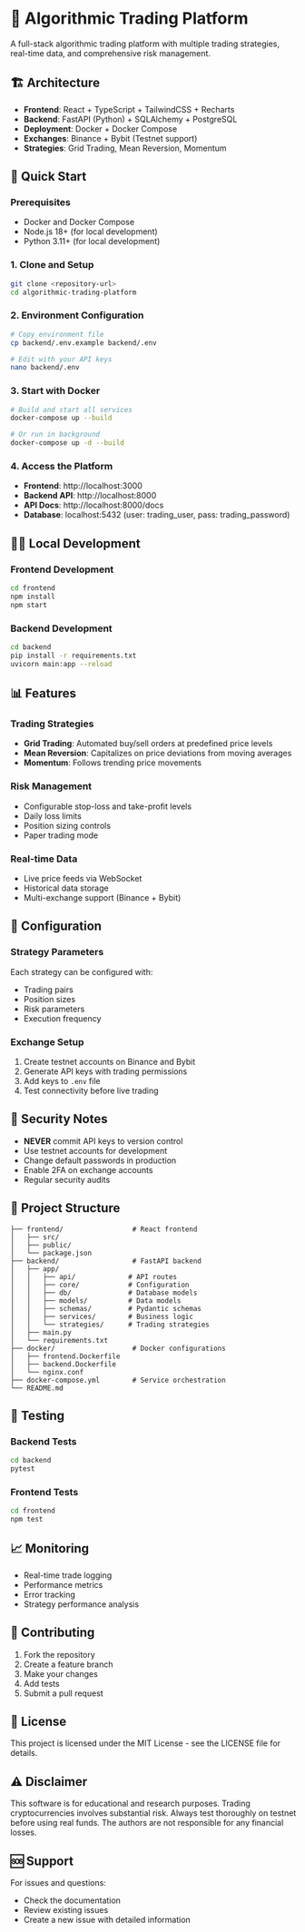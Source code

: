 # 🚀 Algorithmic Trading Platform

A full-stack algorithmic trading platform with multiple trading strategies, real-time data, and comprehensive risk management.

## 🏗️ Architecture

- **Frontend**: React + TypeScript + TailwindCSS + Recharts
- **Backend**: FastAPI (Python) + SQLAlchemy + PostgreSQL
- **Deployment**: Docker + Docker Compose
- **Exchanges**: Binance + Bybit (Testnet support)
- **Strategies**: Grid Trading, Mean Reversion, Momentum

## 🚀 Quick Start

### Prerequisites
- Docker and Docker Compose
- Node.js 18+ (for local development)
- Python 3.11+ (for local development)

### 1. Clone and Setup
```bash
git clone <repository-url>
cd algorithmic-trading-platform
```

### 2. Environment Configuration
```bash
# Copy environment file
cp backend/.env.example backend/.env

# Edit with your API keys
nano backend/.env
```

### 3. Start with Docker
```bash
# Build and start all services
docker-compose up --build

# Or run in background
docker-compose up -d --build
```

### 4. Access the Platform
- **Frontend**: http://localhost:3000
- **Backend API**: http://localhost:8000
- **API Docs**: http://localhost:8000/docs
- **Database**: localhost:5432 (user: trading_user, pass: trading_password)

## 🏃‍♂️ Local Development

### Frontend Development
```bash
cd frontend
npm install
npm start
```

### Backend Development
```bash
cd backend
pip install -r requirements.txt
uvicorn main:app --reload
```

## 📊 Features

### Trading Strategies
- **Grid Trading**: Automated buy/sell orders at predefined price levels
- **Mean Reversion**: Capitalizes on price deviations from moving averages
- **Momentum**: Follows trending price movements

### Risk Management
- Configurable stop-loss and take-profit levels
- Daily loss limits
- Position sizing controls
- Paper trading mode

### Real-time Data
- Live price feeds via WebSocket
- Historical data storage
- Multi-exchange support (Binance + Bybit)

## 🔧 Configuration

### Strategy Parameters
Each strategy can be configured with:
- Trading pairs
- Position sizes
- Risk parameters
- Execution frequency

### Exchange Setup
1. Create testnet accounts on Binance and Bybit
2. Generate API keys with trading permissions
3. Add keys to `.env` file
4. Test connectivity before live trading

## 🚨 Security Notes

- **NEVER** commit API keys to version control
- Use testnet accounts for development
- Change default passwords in production
- Enable 2FA on exchange accounts
- Regular security audits

## 📁 Project Structure

```
├── frontend/                 # React frontend
│   ├── src/
│   ├── public/
│   └── package.json
├── backend/                  # FastAPI backend
│   ├── app/
│   │   ├── api/             # API routes
│   │   ├── core/            # Configuration
│   │   ├── db/              # Database models
│   │   ├── models/          # Data models
│   │   ├── schemas/         # Pydantic schemas
│   │   ├── services/        # Business logic
│   │   └── strategies/      # Trading strategies
│   ├── main.py
│   └── requirements.txt
├── docker/                   # Docker configurations
│   ├── frontend.Dockerfile
│   ├── backend.Dockerfile
│   └── nginx.conf
├── docker-compose.yml        # Service orchestration
└── README.md
```

## 🧪 Testing

### Backend Tests
```bash
cd backend
pytest
```

### Frontend Tests
```bash
cd frontend
npm test
```

## 📈 Monitoring

- Real-time trade logging
- Performance metrics
- Error tracking
- Strategy performance analysis

## 🤝 Contributing

1. Fork the repository
2. Create a feature branch
3. Make your changes
4. Add tests
5. Submit a pull request

## 📄 License

This project is licensed under the MIT License - see the LICENSE file for details.

## ⚠️ Disclaimer

This software is for educational and research purposes. Trading cryptocurrencies involves substantial risk. Always test thoroughly on testnet before using real funds. The authors are not responsible for any financial losses.

## 🆘 Support

For issues and questions:
- Check the documentation
- Review existing issues
- Create a new issue with detailed information
